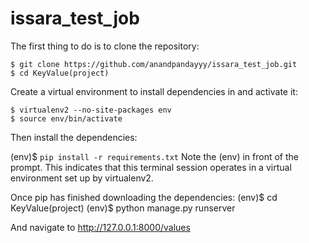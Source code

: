 # issara_test_job

The first thing to do is to clone the repository:

    $ git clone https://github.com/anandpandayyy/issara_test_job.git
    $ cd KeyValue(project)

Create a virtual environment to install dependencies in and activate it:

    $ virtualenv2 --no-site-packages env
    $ source env/bin/activate

Then install the dependencies:

(env)$ `pip install -r requirements.txt`
Note the (env) in front of the prompt. This indicates that this terminal session operates in a virtual environment set up by virtualenv2.

Once pip has finished downloading the dependencies:
    (env)$ cd KeyValue(project)
    (env)$ python manage.py runserver


And navigate to http://127.0.0.1:8000/values